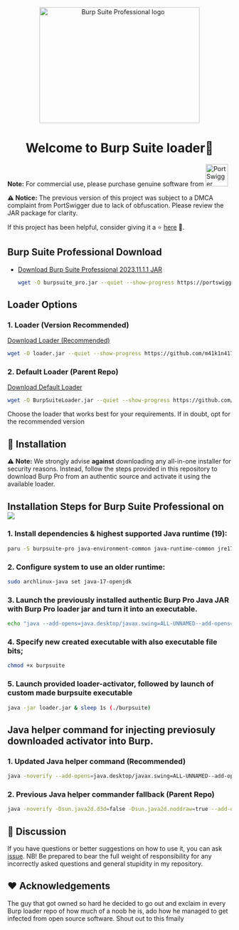 <p align="center"><img src="https://portswigger.net/burp/communitydownload/images/burp-pro-logo.svg" alt="Burp Suite Professional logo" width="360" height="260"></p>

<h1 align="center">Welcome to <b>Burp Suite loader</b>👋</h1>


**Note:** For commercial use, please purchase genuine software from <a href="https://portswigger.net/Burp/pro" target="_blank">
  <img src="https://portswigger.net/content/images/logos/portswigger-logo.svg" alt="PortSwigger" style="max-width:100%; height:50px;">
</a>


**⚠️ Notice:** The previous version of this project was subject to a DMCA complaint from PortSwigger due to lack of obfuscation. Please review the JAR package for clarity.

If this project has been helpful, consider giving it a ⭐️ [here](https://github.com/x-Ai/BurpSuite) 🥰.

## Burp Suite Professional Download

- [Download Burp Suite Professional 2023.11.1.1 JAR](https://portswigger.net/burp/releases/download?product=pro&version=2023.11.1.1&type=Jar)
  ```bash
  wget -O burpsuite_pro.jar --quiet --show-progress https://portswigger.net/burp/releases/download?product=pro&version=2023.11.1.1&type=Jar

## Loader Options

### 1. Loader (Version Recommended)
[Download Loader (Recommended)](https://github.com/m41k1n4177/BurpSuite/blob/main/loader.jar)

```bash
wget -O loader.jar --quiet --show-progress https://github.com/m41k1n4177/BurpSuite/blob/main/loader.jar
```
### 2. Default Loader (Parent Repo)
[Download Default Loader](https://github.com/m41k1n4177/BurpSuite/blob/main/BurpSuiteLoader.jar)

```bash
wget -O BurpSuiteLoader.jar --quiet --show-progress https://github.com/m41k1n4177/BurpSuite/blob/main/BurpSuiteLoader.jar
```
Choose the loader that works best for your requirements. If in doubt, opt for the recommended version

## 🚀 Installation

⚠️ **Note:** We strongly advise **against** downloading any all-in-one installer for security reasons. Instead, follow the steps provided in this repository to download Burp Pro from an authentic source and activate it using the available loader.

## Installation Steps for Burp Suite Professional on  <a href="https://archlinux.org"><img src="https://img.shields.io/badge/Arch_Linux-1793D1?&logo=arch-linux&logoColor=white"></a>


### 1. Install dependencies & highest supported Java runtime (19):

```bash
paru -S burpsuite-pro java-environment-common java-runtime-common jre17-openjdk --noconfirm
```

### 2. Configure system to use an older runtime:
```bash
sudo archlinux-java set java-17-openjdk
```

### 3. Launch the previously installed authentic Burp Pro Java JAR with Burp Pro loader jar and turn it into an executable. 
```bash
echo "java --add-opens=java.desktop/javax.swing=ALL-UNNAMED--add-opens=java.base/java.lang=ALL-UNNAMED --add-opens=java.base/jdk.internal.org.objectweb.asm=ALL-UNNAMED --add-opens=java.base/jdk.internal.org.objectweb.asm.tree=ALL-UNNAMED --add-opens=java.base/jdk.internal.org.objectweb.asm.Opcodes=ALL-UNNAMED -javaagent:$(pwd)/loader.jar -noverify -jar /usr/share/burpsuite-pro/burpsuite-pro.jar &" | sudo tee -a burpsuite
```

### 4. Specify new created executable with also executable file bits;
```bash
chmod +x burpsuite
```

### 5. Launch provided loader-activator, followed by launch of custom made burpsuite executable 
```bash
java -jar loader.jar & sleep 1s (./burpsuite)
```

## Java helper command for injecting previosuly downloaded activator into Burp. 

### 1. Updated Java helper command (Recommended)
```bash
java -noverify --add-opens=java.desktop/javax.swing=ALL-UNNAMED--add-opens=java.base/java.lang=ALL-UNNAMED --add-opens=java.base/jdk.internal.org.objectweb.asm=ALL-UNNAMED --add-opens=java.base/jdk.internal.org.objectweb.asm.tree=ALL-UNNAMED --add-opens=java.base/jdk.internal.org.objectweb.asm.Opcodes=ALL-UNNAMED -javaagent:$(pwd)/loader.jar -jar burpsuite_pro.jar
```

### 2. Previous Java helper commander fallback (Parent Repo)
```bash
java -noverify -Dsun.java2d.d3d=false -Dsun.java2d.noddraw=true --add-opens=java.base/jdk.internal.org.objectweb.asm=ALL-UNNAMED --add-opens=java.base/jdk.internal.org.objectweb.asm.tree=ALL-UNNAMED -javaagent:$(pwd)/BurpSuiteLoader.jar -jar burpsuite_pro.jar
```


## 📝 Discussion


If you have questions or better suggestions on how to use it, you can ask [issue](https://github.com/m41k1n4177/BurpSuite/issues).
NB! Be prepared to bear the full weight of responsibility for any incorrectly asked questions and general stupidity in my repository. 

## ❤️ Acknowledgements

The guy that got owned so hard he decided to go out and exclaim in every Burp loader repo of how much of a noob he is, ado how he managed to get infected from open source software.
Shout out to this fmaily


